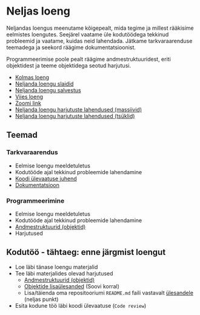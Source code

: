 # Neljas loeng

Neljandas loengus meenutame kõigepealt, mida tegime ja millest rääkisime eelmistes loengutes. Seejärel vaatame üle kodutöödega tekkinud probleemid ja vaatame, kuidas neid lahendada. Jätkame tarkvaraarenduse teemadega ja seekord räägime dokumentatsioonist.

Programmeerimise poole pealt räägime andmestruktuuridest, eriti objektidest ja teeme objektidega seotud harjutusi.

- [Kolmas loeng](../Lesson-03/README.md)
- [Neljanda loengu slaidid](Slides.md)
- [Neljanda loengu salvestus]()
- [Viies loeng](../Lesson-05/README.md)
- [Zoomi link](https://zoom.us/j/98412128345?pwd=jNcfZrAJXaJ2m8gJo3Rdlp8poazliv.1)
- [Neljanda loengu harjutuste lahendused (massiivid)](../../../Subjects/Programming-Basics/Solutions/Arrays/README.md)
- [Neljanda loengu harjutuste lahendused (tsüklid)](../../../Subjects/Programming-Basics/Solutions/Loops/README.md)

## Teemad

### Tarkvaraarendus

- Eelmise loengu meeldetuletus
- Kodutööde ajal tekkinud probleemide lahendamine
- [Koodi ülevaatuse juhend](../../../Subjects/Software-Development/Topics/Code-Review-Guide/README.md)
- [Dokumentatsioon](../../../Subjects/Software-Development/Topics/Documentation/README.md)

### Programmeerimine

- Eelmise loengu meeldetuletus
- Kodutööde ajal tekkinud probleemide lahendamine
- [Andmestruktuurid (objektid)](../../../Subjects/Programming-Basics/Topics/Data-Structures/README.md#objekt)
- Harjutused

## Kodutöö - tähtaeg: enne järgmist loengut

- Loe läbi tänase loengu materjalid
- Tee läbi materjalides olevad harjutused
  - [Andmestruktuurid (objektid)](../../../Subjects/Programming-Basics/Topics/Data-Structures/README.md#harjutused)
  - [Objektide lisaülesanded](../../../Subjects/Programming-Basics/Topics/Data-Structures/Exercises-Objects.md) (Soovi korral)
  - Lisa/täienda oma repositooriumi `README.md` faili vastavalt [ülesandele](../../../Subjects/Software-Development/Topics/Documentation/README.md#harjutused) (neljas punkt)
- Esita kodune töö läbi koodi ülevaatuse (`Code review`)
